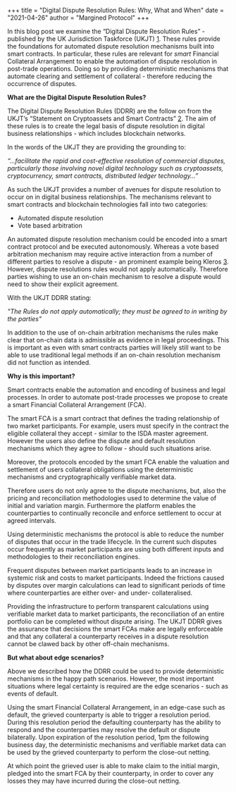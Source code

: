 +++
title = "Digital Dispute Resolution Rules: Why, What and When"
date = "2021-04-26"
author = "Margined Protocol"
+++

In this blog post we examine the “Digital Dispute Resolution Rules” - published by the UK Jurisdiction Taskforce (UKJT) [1]. These rules provide the foundations for automated dispute resolution mechanisms built into smart contracts. In particular, these rules are relevant for _smart_ Financial Collateral Arrangement to enable the automation of dispute resolution in post-trade operations. Doing so by providing deterministic mechanisms that automate clearing and settlement of collateral - therefore reducing the occurrence of disputes.

**What are the Digital Dispute Resolution Rules?**

The Digital Dispute Resolution Rules (DDRR) are the follow on from the UKJT’s “Statement on Cryptoassets and Smart Contracts” [2]. The aim of these rules is to create the legal basis of dispute resolution in digital business relationships - which includes blockchain networks.

In the words of the UKJT they are providing the grounding to:

_“...facilitate the rapid and cost-effective resolution of commercial disputes, particularly those involving novel digital technology such as cryptoassets, cryptocurrency, smart contracts, distributed ledger technology…”_

As such the UKJT provides a number of avenues for dispute resolution to occur on in digital business relationships. The mechanisms relevant to smart contracts and blockchain technologies fall into two categories:

* Automated dispute resolution
* Vote based arbitration

An automated dispute resolution mechanism could be encoded into a smart contract protocol and be executed autonomously. Whereas a vote based arbitration mechanism may require active interaction from a number of different parties to resolve a dispute - an prominent example being Kleros [3]. However, dispute resolutions rules would not apply automatically. Therefore parties wishing to use an on-chain mechanism to resolve a dispute would need to show their explicit agreement.

With the UKJT DDRR stating: 

_"The Rules do not apply automatically; they must be agreed to in writing by the parties"_

In addition to the use of on-chain arbitration mechanisms the rules make clear that on-chain data is admissible as evidence in legal proceedings. This is important as even with smart contracts parties will likely still want to be able to use traditional legal methods if an on-chain resolution mechanism did not function as intended.

**Why is this important?**

Smart contracts enable the automation and encoding of business and legal processes. In order to automate post-trade processes we propose to create a smart Financial Collateral Arrangement (FCA).

The smart FCA is a smart contract that defines the trading relationship of two market participants. For example, users must specify in the contract the eligible collateral they accept - similar to the ISDA master agreement. However the users also define the dispute and default resolution mechanisms which they agree to follow - should such situations arise.

Moreover, the protocols encoded by the smart FCA enable the valuation and settlement of users collateral obligations using the deterministic mechanisms and cryptographically verifiable market data.

Therefore users do not only agree to the dispute mechanisms, but, also the pricing and reconciliation methodologies used to determine the value of initial and variation margin. Furthermore the platform enables the counterparties to continually reconcile and enforce settlement to occur at agreed intervals.

Using deterministic mechanisms the protocol is able to reduce the number of disputes that occur in the trade lifecycle. In the current such disputes occur frequently as market participants are using both different inputs and methodologies to their reconciliation engines.

Frequent disputes between market participants leads to an increase in systemic risk and costs to market participants. Indeed the frictions caused by disputes over margin calculations can lead to significant periods of time where counterparties are either over- and under- collateralised.

Providing the infrastructure to perform transparent calculations using verifiable market data to market participants, the reconciliation of an entire portfolio can be completed without dispute arising. The UKJT DDRR gives the assurance that decisions the smart FCAs make are legally enforceable and that any collateral a counterparty receives in a dispute resolution cannot be clawed back by other off-chain mechanisms.

**But what about edge scenarios?**

Above we described how the DDRR could be used to provide deterministic mechanisms in the happy path scenarios. However, the most important situations where legal certainty is required are the edge scenarios - such as events of default.

Using the smart Financial Collateral Arrangement, in an edge-case such as default, the grieved counterparty is able to trigger a resolution period. During this resolution period the defaulting counterparty has the ability to respond and the counterparties may resolve the default or dispute bilaterally. Upon expiration of the resolution period, 1pm the following business day, the deterministic mechanisms and verifiable market data can be used by the grieved counterparty to perform the close-out netting.

At which point the grieved user is able to make claim to the initial margin, pledged into the smart FCA by their counterparty, in order to cover any losses they may have incurred during the close-out netting.

[1]: https://35z8e83m1ih83drye280o9d1-wpengine.netdna-ssl.com/wp-content/uploads/2021/04/Lawtech_DDRR_Final.pdf 
[2]: https://www.judiciary.uk/announcements/the-chancellor-of-the-high-court-sir-geoffrey-vos-launches-legal-statement-on-the-status-of-cryptoassets-and-smart-contracts
[3]: https://kleros.io/ 